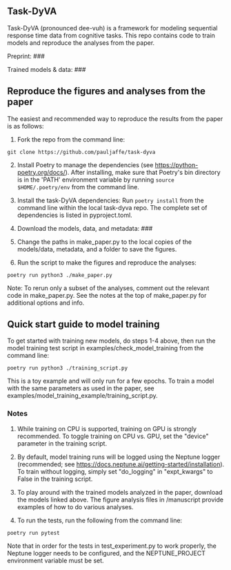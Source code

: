 Task-DyVA
------------

Task-DyVA (pronounced dee-vuh) is a framework for modeling sequential response time data from cognitive tasks. This repo contains code to train models and reproduce the analyses from the paper. 

Preprint: ### 

Trained models & data: ###


Reproduce the figures and analyses from the paper
------------

The easiest and recommended way to reproduce the results from the paper is as follows:

1) Fork the repo from the command line:

```
git clone https://github.com/pauljaffe/task-dyva
```

2) Install Poetry to manage the dependencies (see https://python-poetry.org/docs/). After installing, make sure that Poetry's bin directory is in the 'PATH' environment variable by running `source $HOME/.poetry/env` from the command line. 

3) Install the task-DyVA dependencies: Run `poetry install` from the command line within the local task-dyva repo. The complete set of dependencies is listed in pyproject.toml.

4) Download the models, data, and metadata: ###

5) Change the paths in make_paper.py to the local copies of the models/data, metadata, and a folder to save the figures. 

6) Run the script to make the figures and reproduce the analyses:

```
poetry run python3 ./make_paper.py
```

Note: To rerun only a subset of the analyses, comment out the relevant code in make_paper.py. See the notes at the top of make_paper.py for additional options and info.


Quick start guide to model training
------------

To get started with training new models, do steps 1-4 above, then run the model training test script in examples/check_model_training from the command line:

```
poetry run python3 ./training_script.py
```

This is a toy example and will only run for a few epochs. To train a model with the same parameters as used in the paper, see examples/model_training_example/training_script.py. 

### Notes
1) While training on CPU is supported, training on GPU is strongly recommended. To toggle training on CPU vs. GPU, set the "device" parameter in the training script.

2) By default, model training runs will be logged using the Neptune logger (recommended; see https://docs.neptune.ai/getting-started/installation). To train without logging, simply set "do_logging" in "expt_kwargs" to False in the training script. 

3) To play around with the trained models analyzed in the paper, download the models linked above. The figure analysis files in /manuscript provide examples of how to do various analyses. 

4) To run the tests, run the following from the command line:

```
poetry run pytest
```

Note that in order for the tests in test_experiment.py to work properly, the Neptune logger needs to be configured, and the NEPTUNE_PROJECT environment variable must be set.
